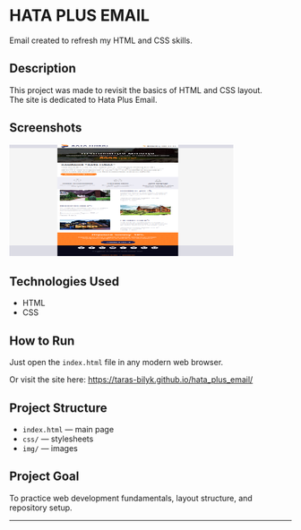 # HATA PLUS EMAIL

Email created to refresh my HTML and CSS skills.

## Description
This project was made to revisit the basics of HTML and CSS layout.  
The site is dedicated to Hata Plus Email.

## Screenshots
<img src="images/scr/scr_1.png" width="400" height="200">

## Technologies Used
- HTML
- CSS

## How to Run
Just open the `index.html` file in any modern web browser.
<div>Or visit the site here: <a href="https://taras-bilyk.github.io/hata_plus_email/">https://taras-bilyk.github.io/hata_plus_email/</a></div>


## Project Structure
- `index.html` — main page
- `css/` — stylesheets
- `img/` — images

## Project Goal
To practice web development fundamentals, layout structure, and repository setup.

---


